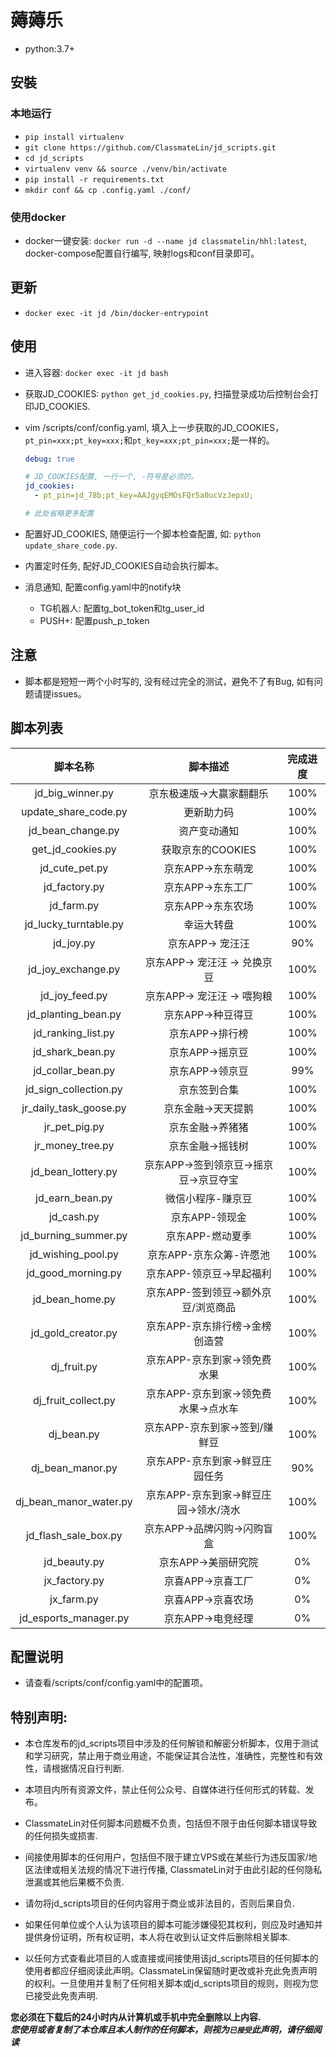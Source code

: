 # 薅薅乐

- python:3.7+

## 安裝

### 本地运行

- `pip install virtualenv`
- `git clone https://github.com/ClassmateLin/jd_scripts.git`
- `cd jd_scripts`
- `virtualenv venv && source ./venv/bin/activate`
- `pip install -r requirements.txt`
- `mkdir conf && cp .config.yaml ./conf/`

### 使用docker

- docker一键安装: `docker run -d --name jd classmatelin/hhl:latest`, docker-compose配置自行编写, 映射logs和conf目录即可。

## 更新

- `docker exec -it jd /bin/docker-entrypoint`

### 

## 使用

- 进入容器: `docker exec -it jd bash`


- 获取JD_COOKIES: `python get_jd_cookies.py`, 扫描登录成功后控制台会打印JD_COOKIES.

- vim /scripts/conf/config.yaml, 填入上一步获取的JD_COOKIES， `pt_pin=xxx;pt_key=xxx;`和`pt_key=xxx;pt_pin=xxx;`是一样的。

    ```yaml
    debug: true
    
    # JD_COOKIES配置, 一行一个, -符号是必须的。
    jd_cookies: 
      - pt_pin=jd_78b;pt_key=AAJgyqEMOsFQr5a0ucVzJepxU;
    
    # 此处省略更多配置
    ```

- 配置好JD_COOKIES, 随便运行一个脚本检查配置, 如: `python update_share_code.py`.

- 内置定时任务, 配好JD_COOKIES自动会执行脚本。

- 消息通知, 配置config.yaml中的notify块
  - TG机器人: 配置tg_bot_token和tg_user_id
  - PUSH+: 配置push_p_token

## 注意
- 脚本都是短短一两个小时写的, 没有经过完全的测试，避免不了有Bug, 如有问题请提issues。

## 脚本列表


| 脚本名称                  | 脚本描述            | 完成进度 |
|:---:|:---:|:---:|
| jd_big_winner.py      | 京东极速版->大赢家翻翻乐 | 100% |
| update_share_code.py  | 更新助力码| 100%|
| jd_bean_change.py      | 资产变动通知 | 100% |
| get_jd_cookies.py     | 获取京东的COOKIES    | 100%      |
| jd_cute_pet.py        | 京东APP->东东萌宠     | 100%        |
| jd_factory.py         | 京东APP->东东工厂     |  100%       |
| jd_farm.py            | 京东APP->东东农场     |  100%       |
| jd_lucky_turntable.py| 幸运大转盘 | 100%  |
| jd_joy.py | 京东APP-> 宠汪汪 | 90% |
| jd_joy_exchange.py | 京东APP-> 宠汪汪 -> 兑换京豆| 100% |
| jd_joy_feed.py | 京东APP-> 宠汪汪 -> 喂狗粮 | 100% |
| jd_planting_bean.py | 京东APP->种豆得豆|  100% |
| jd_ranking_list.py | 京东APP->排行榜 | 100% |
| jd_shark_bean.py | 京东APP->摇京豆 | 100%|
| jd_collar_bean.py | 京东APP->领京豆 | 99%|
| jd_sign_collection.py| 京东签到合集 | 100% |
| jr_daily_task_goose.py| 京东金融->天天提鹅 | 100% |
| jr_pet_pig.py | 京东金融->养猪猪| 100% |
| jr_money_tree.py| 京东金融->摇钱树| 100%|
| jd_bean_lottery.py | 京东APP->签到领京豆->摇京豆->京豆夺宝| 100% |
| jd_earn_bean.py | 微信小程序-赚京豆 | 100% |
| jd_cash.py | 京东APP-领现金 | 100% |
| jd_burning_summer.py | 京东APP-燃动夏季| 100% |
| jd_wishing_pool.py | 京东APP-京东众筹-许愿池| 100% |
| jd_good_morning.py | 京东APP-领京豆->早起福利| 100% |
| jd_bean_home.py | 京东APP-签到领豆->额外京豆/浏览商品| 100% |
| jd_gold_creator.py | 京东APP-京东排行榜->金榜创造营| 100%|
| dj_fruit.py | 京东APP-京东到家->领免费水果| 100%|
| dj_fruit_collect.py | 京东APP-京东到家->领免费水果->点水车| 100%|
| dj_bean.py | 京东APP-京东到家->签到/赚鲜豆| 100%|
| dj_bean_manor.py| 京东APP-京东到家->鲜豆庄园任务| 90%|
| dj_bean_manor_water.py| 京东APP-京东到家->鲜豆庄园->领水/浇水| 100%|
| jd_flash_sale_box.py| 京东APP->品牌闪购->闪购盲盒|100%|
| jd_beauty.py          | 京东APP->美丽研究院   | 0%        |
| jx_factory.py | 京喜APP->京喜工厂 | 0% |
| jx_farm.py | 京喜APP->京喜农场| 0% |
| jd_esports_manager.py | 京东APP->电竞经理     | 0%        |

## 配置说明

- 请查看/scripts/conf/config.yaml中的配置项。


## 特别声明: 

* 本仓库发布的jd_scripts项目中涉及的任何解锁和解密分析脚本，仅用于测试和学习研究，禁止用于商业用途，不能保证其合法性，准确性，完整性和有效性，请根据情况自行判断.

* 本项目内所有资源文件，禁止任何公众号、自媒体进行任何形式的转载、发布。

* ClassmateLin对任何脚本问题概不负责，包括但不限于由任何脚本错误导致的任何损失或损害.

* 间接使用脚本的任何用户，包括但不限于建立VPS或在某些行为违反国家/地区法律或相关法规的情况下进行传播, ClassmateLin对于由此引起的任何隐私泄漏或其他后果概不负责.

* 请勿将jd_scripts项目的任何内容用于商业或非法目的，否则后果自负.

* 如果任何单位或个人认为该项目的脚本可能涉嫌侵犯其权利，则应及时通知并提供身份证明，所有权证明，本人将在收到认证文件后删除相关脚本.

* 以任何方式查看此项目的人或直接或间接使用该jd_scripts项目的任何脚本的使用者都应仔细阅读此声明。ClassmateLin保留随时更改或补充此免责声明的权利。一旦使用并复制了任何相关脚本或jd_scripts项目的规则，则视为您已接受此免责声明.

**您必须在下载后的24小时内从计算机或手机中完全删除以上内容.**  </br>
***您使用或者复制了本仓库且本人制作的任何脚本，则视为`已接受`此声明，请仔细阅读*** 

